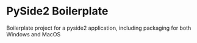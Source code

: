 # PySide2 Boilerplate

Boilerplate project for a pyside2 application, including packaging for both Windows and MacOS
